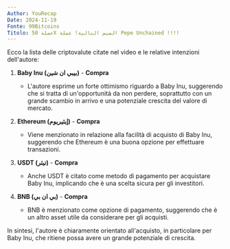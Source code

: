 ```yaml
---
Author: YouRecap
Date: 2024-11-19
Fonte: 99Bitcoins
Titolo: عملة 50X الميم التالية! عملة Pepe Unchained !!!!
---
```


Ecco la lista delle criptovalute citate nel video e le relative intenzioni dell'autore:

1. **Baby Inu (بيبي ان شين)** - **Compra**
   - L'autore esprime un forte ottimismo riguardo a Baby Inu, suggerendo che si tratta di un'opportunità da non perdere, soprattutto con un grande scambio in arrivo e una potenziale crescita del valore di mercato.

2. **Ethereum (إيثيريوم)** - **Compra**
   - Viene menzionato in relazione alla facilità di acquisto di Baby Inu, suggerendo che Ethereum è una buona opzione per effettuare transazioni.

3. **USDT (تيثر)** - **Compra**
   - Anche USDT è citato come metodo di pagamento per acquistare Baby Inu, implicando che è una scelta sicura per gli investitori.

4. **BNB (بي ان بي)** - **Compra**
   - BNB è menzionato come opzione di pagamento, suggerendo che è un altro asset utile da considerare per gli acquisti.

In sintesi, l'autore è chiaramente orientato all'acquisto, in particolare per Baby Inu, che ritiene possa avere un grande potenziale di crescita.
